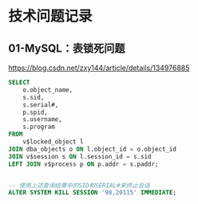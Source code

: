 # 技术问题记录

## 01-MySQL：表锁死问题

https://blog.csdn.net/zxy144/article/details/134976885

```sql
SELECT
    o.object_name,
    s.sid,
    s.serial#,
    p.spid,
    s.username,
    s.program
FROM
    v$locked_object l
JOIN dba_objects o ON l.object_id = o.object_id
JOIN v$session s ON l.session_id = s.sid
LEFT JOIN v$process p ON p.addr = s.paddr;


-- 使用上述查询结果中的SID和SERIAL#来终止会话
ALTER SYSTEM KILL SESSION '98,20115' IMMEDIATE; 
```

